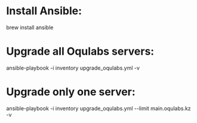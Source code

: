 # Install Ansible:

brew install ansible

# Upgrade all Oqulabs servers:

ansible-playbook -i inventory upgrade_oqulabs.yml -v

# Upgrade only one server:

ansible-playbook -i inventory upgrade_oqulabs.yml --limit main.oqulabs.kz -v

